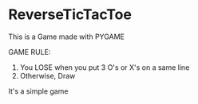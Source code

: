 # ReverseTicTacToe

This is a Game made with PYGAME

GAME RULE:
1. You LOSE when you put 3 O's or X's on a same line
2. Otherwise, Draw

It's a simple game
